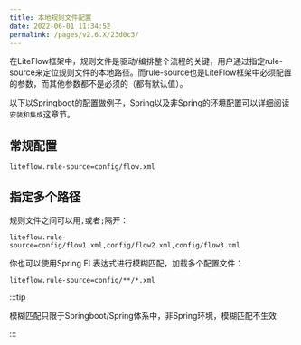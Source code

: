 ```yaml
---
title: 本地规则文件配置
date: 2022-06-01 11:34:52
permalink: /pages/v2.6.X/23d0c3/
---
```


在LiteFlow框架中，规则文件是驱动/编排整个流程的关键，用户通过指定rule-source来定位规则文件的本地路径。而rule-source也是LiteFlow框架中必须配置的参数，而其他参数都不是必须的（都有默认值）。

以下以Springboot的配置做例子，Spring以及非Spring的环境配置可以详细阅读`安装和集成`这章节。



## 常规配置

```properties
liteflow.rule-source=config/flow.xml
```




## 指定多个路径

规则文件之间可以用`,`或者`;`隔开：

```properties
liteflow.rule-source=config/flow1.xml,config/flow2.xml,config/flow3.xml
```

你也可以使用Spring EL表达式进行模糊匹配，加载多个配置文件：

```properties
liteflow.rule-source=config/**/*.xml
```

:::tip

模糊匹配只限于Springboot/Spring体系中，非Spring环境，模糊匹配不生效

:::